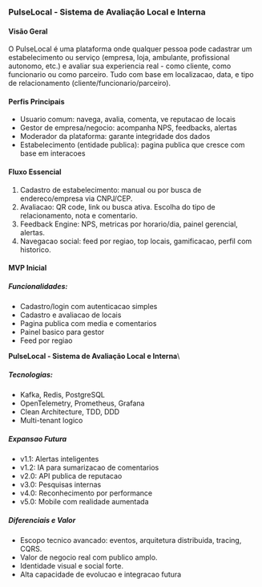 ### PulseLocal - Sistema de Avaliação Local e Interna

#### Visão Geral
O PulseLocal é uma plataforma onde qualquer pessoa pode cadastrar um estabelecimento ou serviço
(empresa, loja, ambulante, profissional autonomo, etc.) e avaliar sua experiencia real - como cliente, como
funcionario ou como parceiro. Tudo com base em localizacao, data, e tipo de relacionamento
(cliente/funcionario/parceiro).

#### Perfis Principais
- Usuario comum: navega, avalia, comenta, ve reputacao de locais
- Gestor de empresa/negocio: acompanha NPS, feedbacks, alertas
- Moderador da plataforma: garante integridade dos dados
- Estabelecimento (entidade publica): pagina publica que cresce com base em interacoes

#### Fluxo Essencial
1. Cadastro de estabelecimento: manual ou por busca de endereco/empresa via CNPJ/CEP.
2. Avaliacao: QR code, link ou busca ativa. Escolha do tipo de relacionamento, nota e comentario.
3. Feedback Engine: NPS, metricas por horario/dia, painel gerencial, alertas.
4. Navegacao social: feed por regiao, top locais, gamificacao, perfil com historico.

#### MVP Inicial

##### Funcionalidades:
- Cadastro/login com autenticacao simples
- Cadastro e avaliacao de locais
- Pagina publica com media e comentarios
- Painel basico para gestor
- Feed por regiao

**PulseLocal - Sistema de Avaliação Local e Interna**\

##### Tecnologias:
- Kafka, Redis, PostgreSQL
- OpenTelemetry, Prometheus, Grafana
- Clean Architecture, TDD, DDD
- Multi-tenant logico

##### Expansao Futura
- v1.1: Alertas inteligentes
- v1.2: IA para sumarizacao de comentarios
- v2.0: API publica de reputacao
- v3.0: Pesquisas internas
- v4.0: Reconhecimento por performance
- v5.0: Mobile com realidade aumentada

##### Diferenciais e Valor
- Escopo tecnico avancado: eventos, arquitetura distribuida, tracing, CQRS.
- Valor de negocio real com publico amplo.
- Identidade visual e social forte.
- Alta capacidade de evolucao e integracao futura

